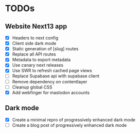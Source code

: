 # TODOs

## Website Next13 app

- [x] Headers to next config
- [x] Client side dark mode
- [x] Static generation of [slug] routes
- [x] Replace all API routes
- [x] Metadata to export metadata
- [x] Use canary next releases
- [x] Use SWR to refresh cached page views
- [ ] Replace Supabase api with supabase client
- [ ] Remove dependency on contentlayer
- [ ] Cleanup global CSS
- [x] Add webfinger for mastodon accounts

## Dark mode

- [x] Create a minimal repro of progressively enhanced dark mode
- [ ] Create a blog post of progressively enhanced dark mode
